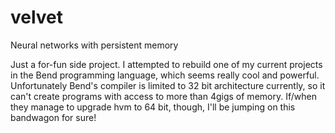 # velvet
Neural networks with persistent memory

Just a for-fun side project. I attempted to rebuild one of my current projects in the Bend programming language, which seems really cool and powerful. Unfortunately Bend's compiler is limited to 32 bit architecture currently, so it can't create programs with access to more than 4gigs of memory. If/when they manage to upgrade hvm to 64 bit, though, I'll be jumping on this bandwagon for sure!
